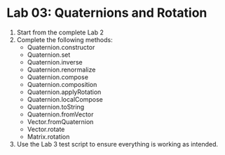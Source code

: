 # Lab 03: Quaternions and Rotation

1. Start from the complete Lab 2
2. Complete the following methods:
    -   Quaternion.constructor
    -   Quaternion.set
    -   Quaternion.inverse
    -   Quaternion.renormalize
    -   Quaternion.compose
    -   Quaternion.composition
    -   Quaternion.applyRotation
    -   Quaternion.localCompose
    -   Quaternion.toString
    -   Quaternion.fromVector
    -   Vector.fromQuaternion
    -   Vector.rotate
    -   Matrix.rotation
3. Use the Lab 3 test script to ensure everything is working as intended.